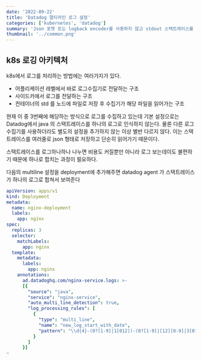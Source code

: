 ```yaml
---
date: '2022-09-22'
title: 'Datadog 멀티라인 로그 설정'
categories: ['kubernetes', 'datadog']
summary: 'Json 포맷 또는 logback encoder를 사용하지 않고 stdout 스택트레이스를 한줄로 로깅해봅니다.'
thumbnail: '../common.png'
---
```


## k8s 로깅 아키텍처

k8s에서 로그를 처리하는 방법에는 여러가지가 있다.

* 어플리케이션 레벨에서 바로 로그수집기로 전달하는 구조
* 사이드카에서 로그를 전달하는 구조
* 컨테이너의 std 를 노드에 파일로 저장 후 수집기가 해당 파일을 읽어가는 구조

현재 이 중 3번째에 해당하는 방식으로 로그를 수집하고 있는데 기본 설정으로는 Datadog에서 java 의 스택트레이스를 하나의 로그로 인식하지 않는다. 물론 다른 로그 수집기를 사용하더라도 
별도의 설정을 추가하지 않는 이상 별반 다르지 않다.
이는 스택트레이스를 여러줄로 json 형태로 저장하고 단순히 읽어가기 때문이다.

스택트레이스를 로그하나하나 나누면 비용도 커질뿐만 아니라 로그 보는데이도 불편하기 때문에 하나로 합치는 과정이 필요하다.

다음의 multiline 설정을 deployment에 추가해주면 datadog agent 가 스택트레이스가 하나의 로그로 합쳐서 보여준다
```yaml
apiVersion: apps/v1
kind: Deployment
metadata:
  name: nginx-deployment
  labels:
    app: nginx
spec:
  replicas: 3
  selector:
    matchLabels:
      app: nginx
  template:
    metadata:
      labels:
        app: nginx
    annotations:
      ad.datadoghq.com/nginx-service.logs: >-
      [{
        "source": "java",
        "service": "nginx-service",
        "auto_multi_line_detection": true,
        "log_processing_rules": [
          {
            "type": "multi_line",
            "name": "new_log_start_with_date",
            "pattern": "\\d{4}-(0?[1-9]|1[012])-(0?[1-9]|[12][0-9]|3[01])"
          }
        ]
      }]
~
```